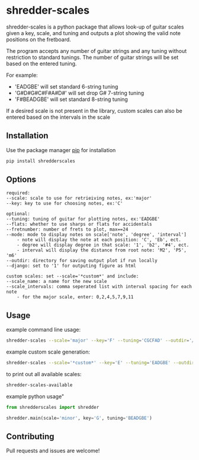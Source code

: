 # shredder-scales

shredder-scales is a python package that allows look-up of 
guitar scales given a key, scale, and tuning and outputs
a plot showing the valid note positions on the fretboard. 

The program accepts any number of guitar strings and any tuning 
without restriction to standard tunings. The number of guitar
strings will be set based on the entered tuning.

For example: 
* 'EADGBE' will set standard 6-string tuning
* 'G#D#G#C#F#A#D#' will set drop G# 7-string tuning
* 'F#BEADGBE' will set standard 8-string tuning

If a desired scale is not present in the library, custom scales 
can also be entered based on the intervals in the scale

## Installation

Use the package manager [pip](https://pypi.org/project/pip/) for installation

```bash
pip install shredderscales
```

## Options
	required:
	--scale: scale to use for retrieiving notes, ex:'major'
	--key: key to use for choosing notes, ex:'C'
	
	optional:
	--tuning: tuning of guitar for plotting notes, ex:'EADGBE'
	--flats: whether to use sharps or flats for accidentals
	--fretnumber: number of frets to plot, max==24 
	--mode: mode to display notes on scale['note', 'degree', 'interval']
		- note will display the note at each position: 'C', 'Eb', ect.
		- degree will display degree in that scale: '1', 'b2', '#4', ect.
		- interval will display the distance from root note: 'M2', 'P5', 'm6'
	--outdir: directory for saving output plot if run locally
	--django: set to '1' for outputing figure as html
	
	custom scales: set --scale='*custom*' and include:
	--scale_name: a name for the new scale
	--scale_intervals: comma seperated list with interval spacing for each note
		- for the major scale, enter: 0,2,4,5,7,9,11


## Usage

example command line usage:

```bash
shredder-scales --scale='major' --key='F' --tuning='CGCFAD' --outdir='/path/to/outdir'
```

example custom scale generation:

```bash
shredder-scales --scale='*custom*' --key='E' --tuning='EADGBE' --outdir='/path/to/outdir' --scale_name=new_scale --scale_intervals=0,1,4,7,8,10,11
```

to print out all available scales:

```bash
shredder-scales-available
```

example python usage"

```python
from shredderscales import shredder

shredder.main(scale='minor', key='G', tuning='BEADGBE')
```

## Contributing

Pull requests and issues are welcome!
